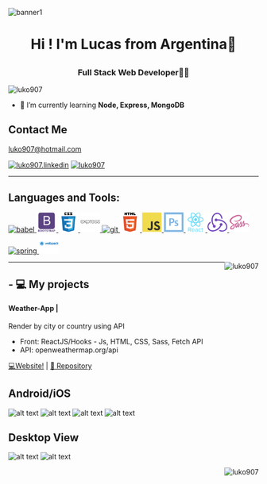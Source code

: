 ![banner1](https://github.com/luko907/assets/blob/test/img/profile-banner.png)
### 
<h1 align="center">Hi ! I'm Lucas from Argentina👋 </h1>

## <h3 align="center">Full Stack Web Developer🚀🚀</h3>


<p align="left"> <img src="https://komarev.com/ghpvc/?username=luko907&label=Profile%20views&color=0e75b6&style=flat" alt="luko907" /> </p>


- 🌱 I’m currently learning **Node, Express, MongoDB**




## Contact Me 
luko907@hotmail.com

<p align="left">
<a href="https://linkedin.com/in/luko907.linkedin" target="blank"><img align="center" src="https://raw.githubusercontent.com/rahuldkjain/github-profile-readme-generator/master/src/images/icons/Social/linked-in-alt.svg" alt="luko907.linkedin" height="30" width="40" /></a>
<a href="https://fb.com/luko907" target="blank"><img align="center" src="https://raw.githubusercontent.com/rahuldkjain/github-profile-readme-generator/master/src/images/icons/Social/facebook.svg" alt="luko907" height="30" width="40" /></a>
</p>

*****

## Languages and Tools:


<p align="left"> <a href="https://babeljs.io/" target="_blank"> <img src="https://www.vectorlogo.zone/logos/babeljs/babeljs-icon.svg" alt="babel" width="40" height="40"/> </a> <a href="https://getbootstrap.com" target="_blank"> <img src="https://raw.githubusercontent.com/devicons/devicon/master/icons/bootstrap/bootstrap-plain-wordmark.svg" alt="bootstrap" width="40" height="40"/> </a> <a href="https://www.w3schools.com/css/" target="_blank"> <img src="https://raw.githubusercontent.com/devicons/devicon/master/icons/css3/css3-original-wordmark.svg" alt="css3" width="40" height="40"/> </a> <a href="https://expressjs.com" target="_blank"> <img src="https://raw.githubusercontent.com/devicons/devicon/master/icons/express/express-original-wordmark.svg" alt="express" width="40" height="40"/> </a> <a href="https://git-scm.com/" target="_blank"> <img src="https://www.vectorlogo.zone/logos/git-scm/git-scm-icon.svg" alt="git" width="40" height="40"/> </a> <a href="https://www.w3.org/html/" target="_blank"> <img src="https://raw.githubusercontent.com/devicons/devicon/master/icons/html5/html5-original-wordmark.svg" alt="html5" width="40" height="40"/> </a> <a href="https://developer.mozilla.org/en-US/docs/Web/JavaScript" target="_blank"> <img src="https://raw.githubusercontent.com/devicons/devicon/master/icons/javascript/javascript-original.svg" alt="javascript" width="40" height="40"/> </a> <a href="https://www.photoshop.com/en" target="_blank"> <img src="https://raw.githubusercontent.com/devicons/devicon/master/icons/photoshop/photoshop-line.svg" alt="photoshop" width="40" height="40"/> </a> <a href="https://reactjs.org/" target="_blank"> <img src="https://raw.githubusercontent.com/devicons/devicon/master/icons/react/react-original-wordmark.svg" alt="react" width="40" height="40"/> </a> <a href="https://redux.js.org" target="_blank"> <img src="https://raw.githubusercontent.com/devicons/devicon/master/icons/redux/redux-original.svg" alt="redux" width="40" height="40"/> </a> <a href="https://sass-lang.com" target="_blank"> <img src="https://raw.githubusercontent.com/devicons/devicon/master/icons/sass/sass-original.svg" alt="sass" width="40" height="40"/> </a> <a href="https://spring.io/" target="_blank"> <img src="https://www.vectorlogo.zone/logos/springio/springio-icon.svg" alt="spring" width="40" height="40"/> </a> <a href="https://webpack.js.org" target="_blank"> <img src="https://raw.githubusercontent.com/devicons/devicon/d00d0969292a6569d45b06d3f350f463a0107b0d/icons/webpack/webpack-original-wordmark.svg" alt="webpack" width="40" height="40"/> </a> </p>

<p><img align="right" src="https://github-readme-stats.vercel.app/api/top-langs?username=luko907&show_icons=true&locale=en&layout=compact" alt="luko907" /></p>






*****

## - 💻 My projects
#### Weather-App |
Render by city or country using API
* Front:  ReactJS/Hooks - Js, HTML, CSS, Sass, Fetch API
* API:  openweathermap.org/api

<a href="https://weather-app-lk.netlify.app"> 💻Website!<a/> | <a href="https://github.com/luko907/weather-app"> 📲 Repository</a>
## Android/iOS
![alt text](<https://github.com/luko907/assets/blob/main/img/Screenshot%202021-10-12%20211819.png>)
![alt text](<https://github.com/luko907/assets/blob/main/img/Screenshot%202021-10-12%20211820.png>)
![alt text](<https://github.com/luko907/assets/blob/main/img/Screenshot%202021-10-12%20211821.png>)
![alt text](<https://github.com/luko907/assets/blob/main/img/Screenshot%202021-10-12%20211822.png>)

## Desktop View

![alt text](<https://github.com/luko907/assets/blob/main/img/Screenshot%202021-10-12%20211823.png>)
![alt text](<https://github.com/luko907/assets/blob/main/img/Screenshot%202021-10-12%20211824.png>)
<p>&nbsp;<img align="right" src="https://github-readme-stats.vercel.app/api?username=luko907&show_icons=true&locale=en" alt="luko907" /></p>

